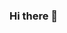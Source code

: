 ### Hi there 👋

<!--
**yohan-kang/yohan-kang** is a ✨ _special_ ✨ repository because its `README.md` (this file) appears on your GitHub profile.


  
Here are some ideas to get you started:

- 🔭 I’m currently working on ...
- 🌱 I’m currently learning ...
- 👯 I’m looking to collaborate on ...
- 🤔 I’m looking for help with ...
- 💬 Ask me about ...
- 📫 How to reach me: ...
- 😄 Pronouns: ...
- ⚡ Fun fact: ...
-->
